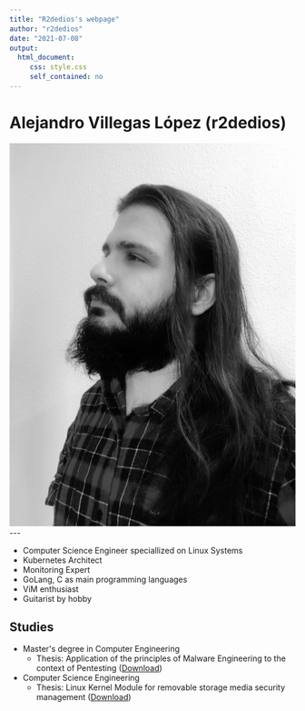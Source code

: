 ```yaml
---
title: "R2dedios's webpage"
author: "r2dedios"
date: "2021-07-08"
output:
  html_document:
     css: style.css
     self_contained: no
---
```

<style>
img[src$="#avatar"] {
  display: block;
  margin: 0 auto;
  border-radius: 5%;
  max-width: 50%;
  zoom: 20%;
  padding-right: 5%;
  float: left;
}
</style>

# Alejandro Villegas López (r2dedios)

![Avatar](./images/avillegas.jpg#avatar)    ---
- Computer Science Engineer speciallized on Linux Systems
- Kubernetes Architect
- Monitoring Expert
- GoLang, C as main programming languages
- ViM enthusiast
- Guitarist by hobby





## Studies

  - Master's degree in Computer Engineering
    - Thesis: Application of the principles of Malware Engineering to the context of Pentesting ([Download](https://repositorio.uam.es/handle/10486/685331))
  - Computer Science Engineering
    - Thesis: Linux Kernel Module for removable storage media security management ([Download](https://repositorio.uam.es/handle/10486/673624))

